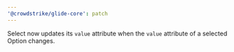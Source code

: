 ```yaml
---
'@crowdstrike/glide-core': patch
---
```


Select now updates its `value` attribute when the `value` attribute of a selected Option changes.
